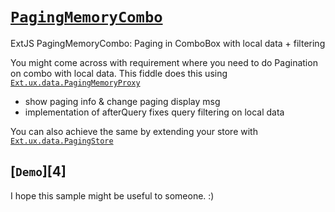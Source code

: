 [`PagingMemoryCombo`][0]
=======================

ExtJS PagingMemoryCombo: Paging in ComboBox with local data + filtering


You might come across with requirement where you need to do Pagination on combo with local data.
This fiddle does this using [`Ext.ux.data.PagingMemoryProxy`][1]
+ show paging info & change paging display msg
+ implementation of afterQuery fixes query filtering on local data

You can also achieve the same by extending your store with [`Ext.ux.data.PagingStore`][2]

[`Demo`][4]
----------


I hope this sample might be useful to someone. :)


  [0]: http://www.sencha.com/forum/showthread.php?283526-PagingMemoryCombo-Paging-Combo-with-local-data-filtering
  [1]: http://docs.sencha.com/extjs/4.2.1/#!/api/Ext.ux.data.PagingMemoryProxy
  [2]: http://sencha.com/forum/showthread.php?t=71532
  [3]: https://fiddle.sencha.com/#fiddle/4l5
